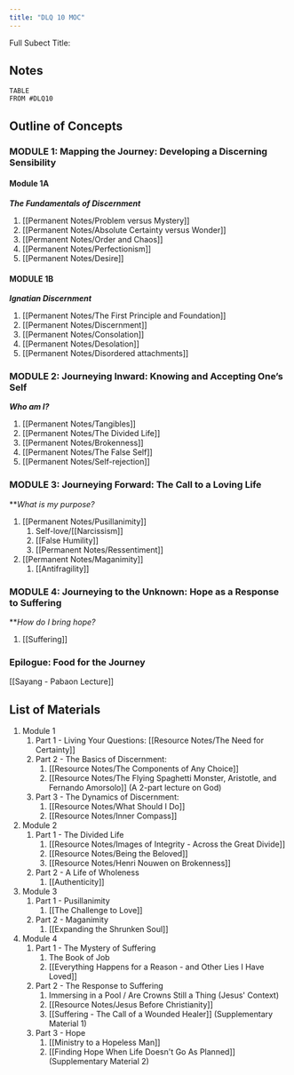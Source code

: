```yaml
---
title: "DLQ 10 MOC"
---
```

Full Subect Title: 

## Notes
```dataview
TABLE
FROM #DLQ10
```

## Outline of Concepts

### MODULE 1: **Mapping the Journey: Developing a Discerning Sensibility**
#### Module 1A
***The Fundamentals of Discernment***

1. [[Permanent Notes/Problem versus Mystery]]
2. [[Permanent Notes/Absolute Certainty versus Wonder]]
3. [[Permanent Notes/Order and Chaos]]
4. [[Permanent Notes/Perfectionism]]
5. [[Permanent Notes/Desire]]

#### MODULE 1B
***Ignatian Discernment***

1. [[Permanent Notes/The First Principle and Foundation]]
2. [[Permanent Notes/Discernment]]
3. [[Permanent Notes/Consolation]]
4. [[Permanent Notes/Desolation]]
5. [[Permanent Notes/Disordered attachments]]

### MODULE 2: **Journeying Inward: Knowing and Accepting One’s Self**
***Who am I?***

1. [[Permanent Notes/Tangibles]]
2. [[Permanent Notes/The Divided Life]]
3. [[Permanent Notes/Brokenness]]
4. [[Permanent Notes/The False Self]]
5. [[Permanent Notes/Self-rejection]]

### MODULE 3: **Journeying Forward: The Call to a Loving Life**
***What is my purpose?*
1. [[Permanent Notes/Pusillanimity]]
	1. Self-love/[[Narcissism]]
	2. [[False Humility]]
	3. [[Permanent Notes/Ressentiment]]
3. [[Permanent Notes/Maganimity]]
	1. [[Antifragility]]


### MODULE 4: **Journeying to the Unknown: Hope as a Response to Suffering**
***How do I bring hope?*
1. [[Suffering]]

### Epilogue: **Food for the Journey**
[[Sayang - Pabaon Lecture]]

## List of Materials
1. Module 1
	1. Part 1 - Living Your Questions: [[Resource Notes/The Need for Certainty]]
	2. Part 2 - The Basics of Discernment: 
		1. [[Resource Notes/The Components of Any Choice]]
		2. [[Resource Notes/The Flying Spaghetti Monster, Aristotle, and Fernando Amorsolo]] (A 2-part lecture on God)
	3. Part 3 - The Dynamics of Discernment:
		1. [[Resource Notes/What Should I Do]]
		2. [[Resource Notes/Inner Compass]]
2. Module 2
	1. Part 1 - The Divided Life
		1. [[Resource Notes/Images of Integrity - Across the Great Divide]]
		2. [[Resource Notes/Being the Beloved]]
		3. [[Resource Notes/Henri Nouwen on Brokenness]]
	2. Part 2 - A Life of Wholeness
		1. [[Authenticity]]
3. Module 3
	1. Part 1 - Pusillanimity
		1. [[The Challenge to Love]]
	2. Part 2 - Maganimity
		1. [[Expanding the Shrunken Soul]]
4. Module 4
	1. Part 1 - The Mystery of Suffering
		1. The Book of Job
		2. [[Everything Happens for a Reason - and Other Lies I Have Loved]]
	2. Part 2 - The Response to Suffering
		1. Immersing in a Pool / Are Crowns Still a Thing (Jesus' Context)
		2. [[Resource Notes/Jesus Before Christianity]]
		3. [[Suffering - The Call of a Wounded Healer]] (Supplementary Material 1)
	3. Part 3 - Hope
		1. [[Ministry to a Hopeless Man]]
		2. [[Finding Hope When Life Doesn't Go As Planned]] (Supplementary Material 2)












